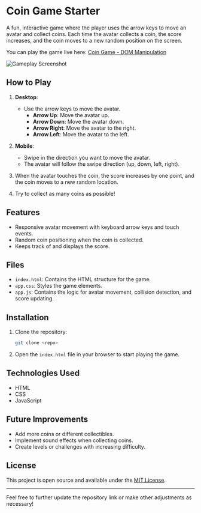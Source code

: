 

# Coin Game Starter

A fun, interactive game where the player uses the arrow keys to move an avatar and collect coins. Each time the avatar collects a coin, the score increases, and the coin moves to a new random position on the screen.

You can play the game live here: [Coin Game - DOM Manipulation](https://iheathers.github.io/Coin-Game-DOM-Manipulation/)

![Gameplay Screenshot](https://media.giphy.com/media/Hx13ouuEzEff1GbcpJ/giphy.gif)

## How to Play

1. **Desktop**:
   - Use the arrow keys to move the avatar.
     - **Arrow Up**: Move the avatar up.
     - **Arrow Down**: Move the avatar down.
     - **Arrow Right**: Move the avatar to the right.
     - **Arrow Left**: Move the avatar to the left.
   
2. **Mobile**:
   - Swipe in the direction you want to move the avatar.
   - The avatar will follow the swipe direction (up, down, left, right).

3. When the avatar touches the coin, the score increases by one point, and the coin moves to a new random location.

4. Try to collect as many coins as possible!

## Features

- Responsive avatar movement with keyboard arrow keys and touch events.
- Random coin positioning when the coin is collected.
- Keeps track of and displays the score.

## Files

- `index.html`: Contains the HTML structure for the game.
- `app.css`: Styles the game elements.
- `app.js`: Contains the logic for avatar movement, collision detection, and score updating.

## Installation

1. Clone the repository:
   ```bash
   git clone <repo>
   ```
   
2. Open the `index.html` file in your browser to start playing the game.

## Technologies Used

- HTML
- CSS
- JavaScript

## Future Improvements

- Add more coins or different collectibles.
- Implement sound effects when collecting coins.
- Create levels or challenges with increasing difficulty.

## License

This project is open source and available under the [MIT License](LICENSE).

---

Feel free to further update the repository link or make other adjustments as necessary!
